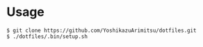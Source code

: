 # Usage

```
$ git clone https://github.com/YoshikazuArimitsu/dotfiles.git
$ ./dotfiles/.bin/setup.sh
```
